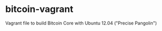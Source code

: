 bitcoin-vagrant
===============

Vagrant file to build Bitcoin Core with Ubuntu 12.04 ("Precise Pangolin")
